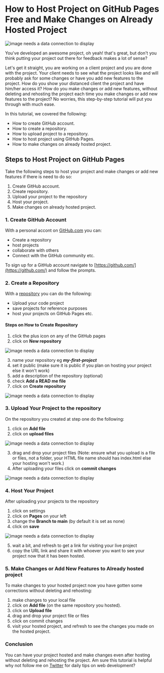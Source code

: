 # How to Host Project on GitHub Pages Free and Make Changes on Already Hosted Project
![image needs a data connection to display](https://thelyst.com/wp-content/uploads/2019/10/Mockup-BrandPresence-1-1280x616.png)

You've developed an awesome project, oh yeah! that's great, but don't you think putting your project out there for feedback makes a lot of sense?

Let's get it straight, you are working on a client project and you are done with the project. Your client needs to see what the project looks like and will probably ask for some changes or have you add new features to the project. How do you show your distanced client the project and have him/her access it? How do you make changes or add new features, without deleting and rehosting the project each time you make changes or add new features to the project? No worries, this step-by-step tutorial will put you through with much ease.

In this tutorial, we covered the following:
* How to create GitHub account.
* How to create a repository.
* How to upload project to a repository.
* How to host project using GitHub Pages.
* How to make changes on already hosted project.
## Steps to Host Project on GitHub Pages
Take the following steps to host your project and make changes or add new features if there is need to do so:
1. Create GitHub account.
2. Create repository.
3. Upload your project to the repository
4. Host your project.
5. Make changes on already hosted project.
### 1. Create GitHub Account
With a personal accont on [GitHub.com](https://github.com/) you can:
* Create a repository
* host projects
* collaborate with others
* Connect with the GitHub community etc.

To sign up for a GitHub account navigate to [https://github.com/](https://github.com/) and follow the prompts.
### 2. Create a Repository
With a [repository](https://docs.github.com/en/repositories/creating-and-managing-repositories/about-repositories) you can do the following:
* Upload your code project
* save projects for reference purposes
* host your projects on GitHub Pages etc.
#### Steps on How to Create Repository
1. click the plus icon on any of the GitHub pages
2. click on **New repository**

![image needs a data connection to display]()

3. name your repository eg ***my-first-project***
4. set it public (make sure it is public if you plan on hosting your project else it won't work)
5. add a description of the repository (optional)
6. check **Add a READ me file**
7. click on **Create repository**

![image needs a data connection to display]()

### 3. Upload Your Project to the repository
On the repository you created at step one do the following:

1. click on **Add file**
2. click on **upload files**

![image needs a data connection to display]()

3. drag and drop your project files
(Note: ensure what you upload is a file or files, not a folder, your HTML file name should has index.html else your hosting won't work.)
4. After uploading your files click on **commit changes**

![image needs a data connection to display]()

### 4. Host Your Project
After uploading your projects to the repository

1. click on settings
2. click on **Pages** on your left
3. change the **Branch to main** (by default it is set as none)
4. click on **save**

![image needs a data connection to display]()

5. wait a bit, and refresh to get a link for visiting your live project
6. copy the URL link and share it with whoever you want to see your project now that it has been hosted.

### 5. Make Changes or Add New Features to Already hosted project
To make changes to your hosted project now you have gotten some corrections without deleting and rehosting:

1. make changes to your local file
2. click on **Add file** (on the same repository you hosted).
3. click on **Upload file**
4. drag and drop your project file or files
5. click on commit changes
6. visit your hosted project, and refresh to see the changes you made on the hosted project.

### Conclusion
You can have your project hosted and make changes even after hosting without deleting and rehosting the project. Am sure this tutorial is helpful why not follow me on [Twitter](https://twitter.com/FidelisObioma) for daily tips on web development?
